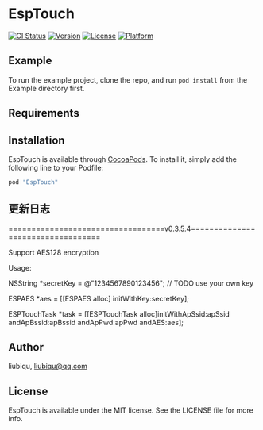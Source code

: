 # EspTouch

[![CI Status](http://img.shields.io/travis/liubiqu/EspTouch.svg?style=flat)](https://travis-ci.org/liubiqu/EspTouch)
[![Version](https://img.shields.io/cocoapods/v/EspTouch.svg?style=flat)](http://cocoapods.org/pods/EspTouch)
[![License](https://img.shields.io/cocoapods/l/EspTouch.svg?style=flat)](http://cocoapods.org/pods/EspTouch)
[![Platform](https://img.shields.io/cocoapods/p/EspTouch.svg?style=flat)](http://cocoapods.org/pods/EspTouch)

## Example

To run the example project, clone the repo, and run `pod install` from the Example directory first.

## Requirements

## Installation

EspTouch is available through [CocoaPods](http://cocoapods.org). To install
it, simply add the following line to your Podfile:

```ruby
pod "EspTouch"
```
## 更新日志
==================================v0.3.5.4==================================

Support AES128 encryption

Usage:

NSString *secretKey = @"1234567890123456"; // TODO use your own key

ESPAES *aes = [[ESPAES alloc] initWithKey:secretKey];

ESPTouchTask *task = [[ESPTouchTask alloc]initWithApSsid:apSsid andApBssid:apBssid andApPwd:apPwd andAES:aes];

## Author

liubiqu, liubiqu@qq.com

## License

EspTouch is available under the MIT license. See the LICENSE file for more info.
